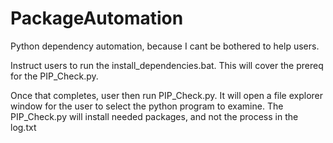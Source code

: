 # PackageAutomation
Python dependency automation, because I cant be bothered to help users.


Instruct users to run the install_dependencies.bat. This will cover the prereq for the PIP_Check.py.

Once that completes, user then run PIP_Check.py.
It will open a file explorer window for the user to select the python program to examine.
The PIP_Check.py will install needed packages, and not the process in the log.txt
